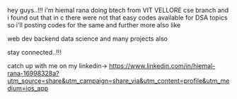 hey guys..!!!
i'm hiemal rana doing btech from VIT VELLORE cse branch
and i found out that in c there were not that easy codes available for 
DSA topics 
so i'll posting codes for the same 
and further more also 
like 

web dev
backend
data science
and many projects also 

stay connected..!!!


catch up with me on my linkedin-> https://www.linkedin.com/in/hiemal-rana-16998328a?utm_source=share&utm_campaign=share_via&utm_content=profile&utm_medium=ios_app
